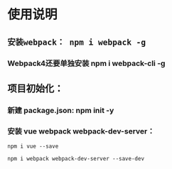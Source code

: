 # 使用说明

## `安装webpack： npm i webpack -g`
    
### Webpack4还要单独安装 npm i webpack-cli -g 

## 项目初始化：

### 新建 package.json: npm init -y
### 安装 vue webpack webpack-dev-server： 

`npm i vue --save`

`npm i webpack webpack-dev-server --save-dev`
